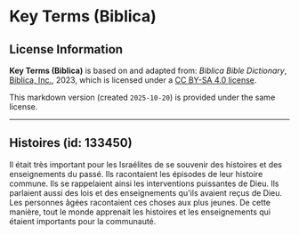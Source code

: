 # Key Terms (Biblica)

## License Information

**Key Terms (Biblica)** is based on and adapted from: _Biblica Bible Dictionary_, [Biblica, Inc.](https://www.biblica.com/), 2023, which is licensed under a [CC BY-SA 4.0 license](https://creativecommons.org/licenses/by-sa/4.0/legalcode.en).

This markdown version (created `2025-10-20`) is provided under the same license.



--------------------------------

## Histoires (id: 133450)

Il était très important pour les Israélites de se souvenir des histoires et des enseignements du passé. Ils racontaient les épisodes de leur histoire commune. Ils se rappelaient ainsi les interventions puissantes de Dieu. Ils parlaient aussi des lois et des enseignements qu'ils avaient reçus de Dieu. Les personnes âgées racontaient ces choses aux plus jeunes. De cette manière, tout le monde apprenait les histoires et les enseignements qui étaient importants pour la communauté.


